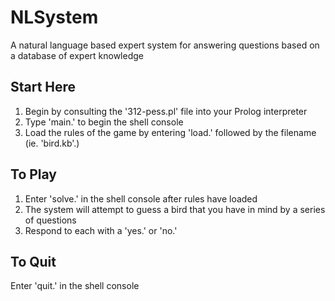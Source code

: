 # NLSystem

A natural language based expert system for answering questions based on a database of expert knowledge

## Start Here

1) Begin by consulting the '312-pess.pl' file into your Prolog interpreter
2) Type 'main.' to begin the shell console
3) Load the rules of the game by entering 'load.' followed by the filename (ie. 'bird.kb'.)

## To Play

1) Enter 'solve.' in the shell console after rules have loaded
2) The system will attempt to guess a bird that you have in mind by a series of questions
3) Respond to each with a 'yes.' or 'no.'

## To Quit

Enter 'quit.' in the shell console